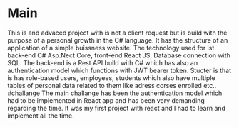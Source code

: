 # Main
This is and advaced project with is not a client request but is build with the purpose of a personal growth in the C# language. It has the structure of an application of a simple buissness website.
The technology used for ist back-end C# Asp.Nect Core, front-end React JS, Database connection with SQL.
The back-end is a Rest API build with C# which has also an authentication model which functions with JWT bearer token. Stucter is that is has role-based users, employees, students which also have multiple tables of personal data related to them like adress corses enrolled etc..
#challange
The main challange has been the authentication model which had to be implemented in React app and has been very demanding regarding the time. It was my first project with react and I had to learn and implement all the time.
